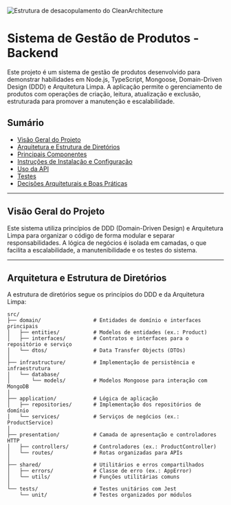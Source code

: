 ![Estrutura de desacopulamento do CleanArchitecture ](https://blog.cleancoder.com/uncle-bob/images/2012-08-13-the-clean-architecture/CleanArchitecture.jpg)


# Sistema de Gestão de Produtos - Backend

Este projeto é um sistema de gestão de produtos desenvolvido para demonstrar habilidades em Node.js, TypeScript, Mongoose, Domain-Driven Design (DDD) e Arquitetura Limpa. A aplicação permite o gerenciamento de produtos com operações de criação, leitura, atualização e exclusão, estruturada para promover a manutenção e escalabilidade.

## Sumário

- [Visão Geral do Projeto](#visão-geral-do-projeto)
- [Arquitetura e Estrutura de Diretórios](#arquitetura-e-estrutura-de-diretórios)
- [Principais Componentes](#principais-componentes)
- [Instruções de Instalação e Configuração](#instruções-de-instalação-e-configuração)
- [Uso da API](#uso-da-api)
- [Testes](#testes)
- [Decisões Arquiteturais e Boas Práticas](#decisões-arquiteturais-e-boas-práticas)

---

## Visão Geral do Projeto

Este sistema utiliza princípios de DDD (Domain-Driven Design) e Arquitetura Limpa para organizar o código de forma modular e separar responsabilidades. A lógica de negócios é isolada em camadas, o que facilita a escalabilidade, a manutenibilidade e os testes do sistema.

---

## Arquitetura e Estrutura de Diretórios

A estrutura de diretórios segue os princípios do DDD e da Arquitetura Limpa:

```plaintext
src/
├── domain/                 # Entidades de domínio e interfaces principais
│   ├── entities/           # Modelos de entidades (ex.: Product)
│   ├── interfaces/         # Contratos e interfaces para o repositório e serviço
│   └── dtos/               # Data Transfer Objects (DTOs)
│
├── infrastructure/         # Implementação de persistência e infraestrutura
│   └── database/
│       └── models/         # Modelos Mongoose para interação com MongoDB
│
├── application/            # Lógica de aplicação
│   ├── repositories/       # Implementação dos repositórios de domínio
│   └── services/           # Serviços de negócios (ex.: ProductService)
│
├── presentation/           # Camada de apresentação e controladores HTTP
│   ├── controllers/        # Controladores (ex.: ProductController)
│   └── routes/             # Rotas organizadas para APIs
│
├── shared/                 # Utilitários e erros compartilhados
│   ├── errors/             # Classe de erro (ex.: AppError)
│   └── utils/              # Funções utilitárias comuns
│
└── tests/                  # Testes unitários com Jest
    └── unit/               # Testes organizados por módulos